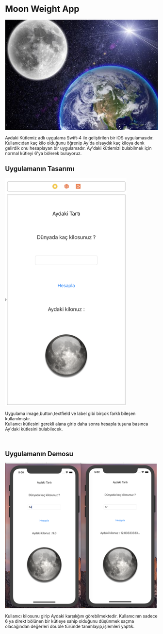 # Moon Weight App

![Screenshot](world.jpg)

Aydaki Kütlemiz adlı uygulama Swift-4 ile geliştirilen bir iOS uygulamasıdır.
Kullanıcıdan kaç kilo olduğunu öğrenip Ay'da olsaydık kaç kiloya denk gelirdik onu hesaplayan bir uygulamadır.
Ay'daki kütlemizi bulabilmek için normal kütleyi 6'ya bölerek buluyoruz. <br>


## Uygulamanın Tasarımı

<img src="res1.png" width="400" /> 

Uygulama image,button,textfield ve label gibi birçok farklı bileşen kullanılmıştır.<br>
Kullanıcı kütlesini gerekli alana girip daha sonra hesapla tuşuna basınca Ay'daki kütlesini bulabilecek.

<br>

## Uygulamanın Demosu

<img src="screen1.png" width="500" /> 

Kullanıcı kilosunu girip Aydaki karşılığını görebilmektedir. Kullanıcının sadece 6 ya direkt bölünen bir kütleye
sahip olduğunu düşünmek saçma olacağından değerleri double türünde tanımlayıp,işlemleri yaptık.
